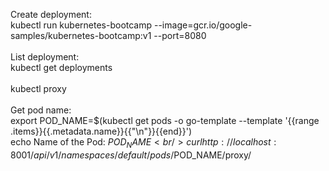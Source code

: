 Create deployment:<br />
kubectl run kubernetes-bootcamp --image=gcr.io/google-samples/kubernetes-bootcamp:v1 --port=8080<br />
<br />
List deployment:<br />
kubectl get deployments<br />
<br />
kubectl proxy<br />
<br />
Get pod name:<br />
export POD_NAME=$(kubectl get pods -o go-template --template '{{range .items}}{{.metadata.name}}{{"\n"}}{{end}}')<br />
echo Name of the Pod: $POD_NAME<br />
curl http://localhost:8001/api/v1/namespaces/default/pods/$POD_NAME/proxy/<br />

